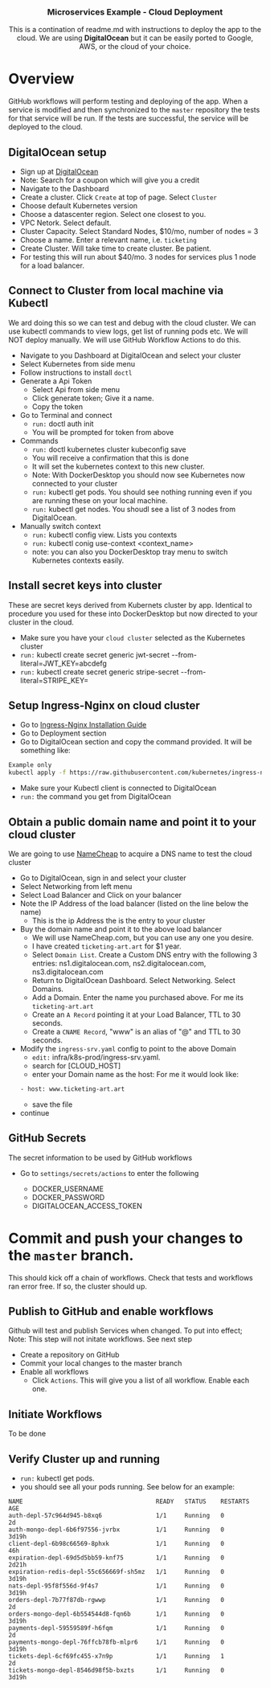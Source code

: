 <h3 align="center">Microservices Example - Cloud Deployment</h3>
  <p align="center">
    This is a contination of <a src="readme.md">readme.md</a> with instructions to deploy the app to the cloud. We are using <strong>DigitalOcean</strong> but it can be easily ported to Google, AWS, or the cloud of your choice.
  </p>
</div>

# Overview

GitHub workflows will perform testing and deploying of the app. When a service is modified and then synchronized to the `master` repository the tests for that service will be run. If the tests are successful, the service will be deployed to the cloud.

## DigitalOcean setup

- Sign up at [DigitalOcean](https://www.digitalocean.com)
- Note: Search for a coupon which will give you a credit
- Navigate to the Dashboard
- Create a cluster. Click `Create` at top of page. Select `Cluster`
- Choose default Kubernetes version
- Choose a datascenter region. Select one closest to you.
- VPC Netork. Select default.
- Cluster Capacity. Select Standard Nodes, $10/mo, number of nodes = 3
- Choose a name. Enter a relevant name, i.e. `ticketing`
- Create Cluster. Will take time to create cluster. Be patient.
- For testing this will run about $40/mo. 3 nodes for services plus 1 node for a load balancer.

## Connect to Cluster from local machine via Kubectl

We ard doing this so we can test and debug with the cloud cluster. We can use kubectl commands to view logs, get list of running pods etc. We will NOT deploy manually. We will use GitHub Workflow Actions to do this.

- Navigate to you Dashboard at DigitalOcean and select your cluster
- Select Kubernetes from side menu
- Follow instructions to install `doctl`
- Generate a Api Token
  - Select Api from side menu
  - Click generate token; Give it a name.
  - Copy the token
- Go to Terminal and connect
  - `run:` doctl auth init
  - You will be prompted for token from above
- Commands
  - `run:` doctl kubernetes cluster kubeconfig save <your cluster name>
  - You will receive a confirmation that this is done
  - It will set the kubernetes context to this new cluster.
  - Note: With DockerDesktop you should now see Kubernetes now connected to your cluster
  - `run:` kubectl get pods. You should see nothing running even if you are running these on your local machine.
  - `run:` kubectl get nodes. You shoudl see a list of 3 nodes from DigitalOcean.
- Manually switch context
  - `run:` kubectl config view. Lists you contexts
  - `run:` kubectl conig use-context <context_name>
  - note: you can also you DockerDesktop tray menu to switch Kubernetes contexts easily.

## Install secret keys into cluster

These are secret keys derived from Kubernets cluster by app. Identical to procedure you used for these into DockerDesktop but now directed to your cluster in the cloud.

- Make sure you have your `cloud cluster` selected as the Kubernetes cluster
- `run:` kubectl create secret generic jwt-secret --from-literal=JWT_KEY=abcdefg
- `run:` kubectl create secret generic stripe-secret --from-literal=STRIPE_KEY=<your secret key defined during Stripe install>

## Setup Ingress-Nginx on cloud cluster

- Go to [Ingress-Nginx Installation Guide](https://kubernetes.github.io/ingress-nginx/deploy/#docker-desktop)
- Go to Deployment section
- Go to DigitalOcean section and copy the command provided. It will be something like:

```sh
Example only
kubectl apply -f https://raw.githubusercontent.com/kubernetes/ingress-nginx/controller-v1.1.1/deploy/static/provider/cloud/deploy.yaml
```

- Make sure your Kubectl client is connected to DigitalOcean
- `run:` the command you get from DigitalOcean

## Obtain a public domain name and point it to your cloud cluster

We are going to use [NameCheap](namecheap.com) to acquire a DNS name to test the cloud cluster

- Go to DigitalOcean, sign in and select your cluster
- Select Networking from left menu
- Select Load Balancer and Click on your balancer
- Note the IP Address of the load balancer (listed on the line below the name)
  - This is the ip Address the is the entry to your cluster
- Buy the domain name and point it to the above load balancer
  - We will use NameCheap.com, but you can use any one you desire.
  - I have created `ticketing-art.art` for $1 year.
  - Select `Domain List`. Create a Custom DNS entry with the following 3 entries: ns1.digitalocean.com, ns2.digitalocean.com, ns3.digitalocean.com
  - Return to DigitalOcean Dashboard. Select Networking. Select Domains.
  - Add a Domain. Enter the name you purchased above. For me its `ticketing-art.art`
  - Create an `A Record` pointing it at your Load Balancer, TTL to 30 seconds.
  - Create a `CNAME Record`, "www" is an alias of "@" and TTL to 30 seconds.
- Modify the `ingress-srv.yaml` config to point to the above Domain
  - `edit:` infra/k8s-prod/ingress-srv.yaml.
  - search for [CLOUD_HOST]
  - enter your Domain name as the host: For me it would look like:
  ```sh
  - host: www.ticketing-art.art
  ```
  - save the file
- continue

## GitHub Secrets

The secret information to be used by GitHub workflows

- Go to `settings/secrets/actions` to enter the following

  - DOCKER_USERNAME
  - DOCKER_PASSWORD
  - DIGITALOCEAN_ACCESS_TOKEN

# Commit and push your changes to the `master` branch.

This should kick off a chain of workflows. Check that tests and workflows ran error free. If so, the cluster should up.

## Publish to GitHub and enable workflows

Github will test and publish Services when changed. To put into effect;
Note: This step will not initate workflows. See next step

- Create a repository on GitHub
- Commit your local changes to the master branch
- Enable all workflows
  - Click `Actions`. This will give you a list of all workflow. Enable each one.

## Initiate Workflows

To be done

## Verify Cluster up and running

- `run:` kubectl get pods.
- you should see all your pods running. See below for an example:

```
NAME                                     READY   STATUS    RESTARTS   AGE
auth-depl-57c964d945-b8xq6               1/1     Running   0          2d
auth-mongo-depl-6b6f97556-jvrbx          1/1     Running   0          3d19h
client-depl-6b98c66569-8phxk             1/1     Running   0          46h
expiration-depl-69d5d5bb59-knf75         1/1     Running   0          2d21h
expiration-redis-depl-55c656669f-sh5mz   1/1     Running   0          3d19h
nats-depl-95f8f556d-9f4s7                1/1     Running   0          3d19h
orders-depl-7b77f87db-rgwwp              1/1     Running   0          2d
orders-mongo-depl-6b554544d8-fqn6b       1/1     Running   0          3d19h
payments-depl-59559589f-h6fqm            1/1     Running   0          2d
payments-mongo-depl-76ffcb78fb-mlpr6     1/1     Running   0          3d19h
tickets-depl-6cf69fc455-x7n9p            1/1     Running   1          2d
tickets-mongo-depl-8546d98f5b-bxzts      1/1     Running   0          3d19h
```
